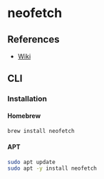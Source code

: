# neofetch

## References

- [Wiki](https://github.com/dylanaraps/neofetch/wiki)

## CLI

### Installation

#### Homebrew

```sh
brew install neofetch
```

#### APT

```sh
sudo apt update
sudo apt -y install neofetch
```
